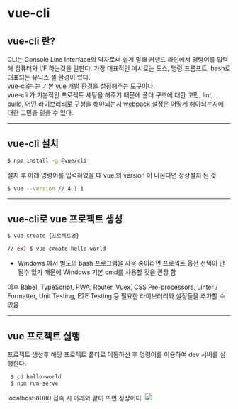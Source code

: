 # vue-cli

## vue-cli 란?
CLI는 Console Line Interface의 약자로써 쉽게 말해 커맨드 라인에서 명령어를 입력해 컴퓨터와 I/F 하는것을 말한다.  가장 대표적인 예시로는 도스, 명령 프롬프트, bash로 대표되는 유닉스 셸 환경이 있다.  
vue-cli는 는 기본 vue 개발 환경을 설정해주는 도구이다.  
vue-cli 가 기본적인 프로젝트 세팅을 해주기 때문에 폴더 구조에 대한 고민, lint, build, 어떤 라이브러리로 구성을 해야되는지 webpack 설정은 어떻게 해야되는지에 대한 고민을 덜을 수 있다.

***

## vue-cli 설치
```bash
$ npm install -g @vue/cli
```
설치 후 아래 명령어를 입력하였을 때 vue 의 version 이 나온다면 정상설치 된 것
```bash
$ vue --version // 4.1.1
```

***

## vue-cli로 vue 프로젝트 생성
```bash
$ vue create {프로젝트명}

// ex) $ vue create hello-world
```
* Windows 에서 별도의 bash 프로그램을 사용 중이라면 프로젝트 옵션 선택이 안 될수 있기 때문에 Windows 기본 cmd를 사용할 것을 권장 함

이후 Babel, TypeScript, PWA, Router, Vuex, CSS Pre-processors, Linter / Formatter, Unit Testing, E2E Testing 등 필요한 라이브러리와 설정들을 추가할 수 있음

***

## vue 프로젝트 실행

프로젝트 생성후 해당 프로젝트 폴더로 이동하신 후 명령어를 이용하여 dev 서버를 실행한다.
```bash
 $ cd hello-world
 $ npm run serve
```
localhost:8080 접속 시 아래와 같이 뜨면 정상이다.
![](https://github.com/kis6905/Study-Season-1/tree/master/vue-cli/docs/vue-cli-init.png)
